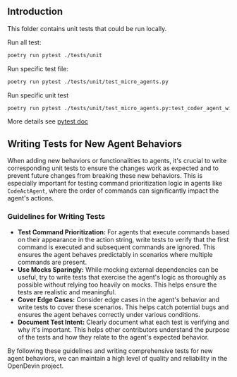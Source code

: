 ## Introduction

This folder contains unit tests that could be run locally.

Run all test:

```bash
poetry run pytest ./tests/unit
```

Run specific test file:

```bash
poetry run pytest ./tests/unit/test_micro_agents.py
```

Run specific unit test

```bash
poetry run pytest ./tests/unit/test_micro_agents.py:test_coder_agent_with_summary
```

More details see [pytest doc](https://docs.pytest.org/en/latest/contents.html)

## Writing Tests for New Agent Behaviors

When adding new behaviors or functionalities to agents, it's crucial to write corresponding unit tests to ensure the changes work as expected and to prevent future changes from breaking these new behaviors. This is especially important for testing command prioritization logic in agents like `CodeActAgent`, where the order of commands can significantly impact the agent's actions.

### Guidelines for Writing Tests

- **Test Command Prioritization:** For agents that execute commands based on their appearance in the action string, write tests to verify that the first command is executed and subsequent commands are ignored. This ensures the agent behaves predictably in scenarios where multiple commands are present.
- **Use Mocks Sparingly:** While mocking external dependencies can be useful, try to write tests that exercise the agent's logic as thoroughly as possible without relying too heavily on mocks. This helps ensure the tests are realistic and meaningful.
- **Cover Edge Cases:** Consider edge cases in the agent's behavior and write tests to cover these scenarios. This helps catch potential bugs and ensures the agent behaves correctly under various conditions.
- **Document Test Intent:** Clearly document what each test is verifying and why it's important. This helps other contributors understand the purpose of the tests and how they relate to the agent's expected behavior.

By following these guidelines and writing comprehensive tests for new agent behaviors, we can maintain a high level of quality and reliability in the OpenDevin project.
